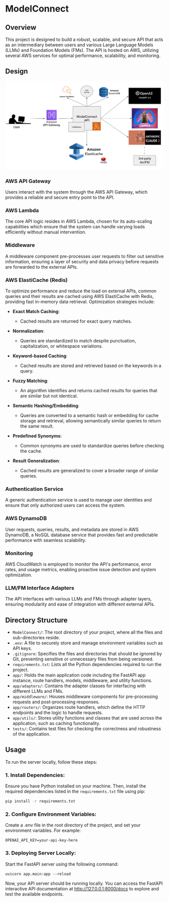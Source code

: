 # ModelConnect

## Overview
This project is designed to build a robust, scalable, and secure API that acts as an intermediary between users and various Large Language Models (LLMs) and Foundation Models (FMs). The API is hosted on AWS, utilizing several AWS services for optimal performance, scalability, and monitoring.

## Design

![Project Architecture Diagram](./images/project-architecture.png)


### AWS API Gateway
Users interact with the system through the AWS API Gateway, which provides a reliable and secure entry point to the API.

### AWS Lambda
The core API logic resides in AWS Lambda, chosen for its auto-scaling capabilities which ensure that the system can handle varying loads efficiently without manual intervention.

### Middleware
A middleware component pre-processes user requests to filter out sensitive information, ensuring a layer of security and data privacy before requests are forwarded to the external APIs.

### AWS ElastiCache (Redis)
To optimize performance and reduce the load on external APIs, common queries and their results are cached using AWS ElastiCache with Redis, providing fast in-memory data retrieval. Optimization strategies include:

- **Exact Match Caching**: 
  - Cached results are returned for exact query matches.
  
- **Normalization**:
  - Queries are standardized to match despite punctuation, capitalization, or whitespace variations.
  
- **Keyword-based Caching**:
  - Cached results are stored and retrieved based on the keywords in a query.

- **Fuzzy Matching**:
  - An algorithm identifies and returns cached results for queries that are similar but not identical.

- **Semantic Hashing/Embedding**:
  - Queries are converted to a semantic hash or embedding for cache storage and retrieval, allowing semantically similar queries to return the same result.

- **Predefined Synonyms**:
  - Common synonyms are used to standardize queries before checking the cache.

- **Result Generalization**:
  - Cached results are generalized to cover a broader range of similar queries.


### Authentication Service
A generic authentication service is used to manage user identities and ensure that only authorized users can access the system.

### AWS DynamoDB
User requests, queries, results, and metadata are stored in AWS DynamoDB, a NoSQL database service that provides fast and predictable performance with seamless scalability.

### Monitoring
AWS CloudWatch is employed to monitor the API's performance, error rates, and usage metrics, enabling proactive issue detection and system optimization.

### LLM/FM Interface Adapters
The API interfaces with various LLMs and FMs through adapter layers, ensuring modularity and ease of integration with different external APIs.

## Directory Structure

- `ModelConnect/`: The root directory of your project, where all the files and sub-directories reside.
- `.env`: A file to securely store and manage environment variables such as API keys.
- `.gitignore`: Specifies the files and directories that should be ignored by Git, preventing sensitive or unnecessary files from being versioned.
- `requirements.txt`: Lists all the Python dependencies required to run the project.
- `app/`: Holds the main application code including the FastAPI app instance, route handlers, models, middleware, and utility functions.
- `app/adapters/`: Contains the adapter classes for interfacing with different LLMs and FMs.
- `app/middleware/`: Houses middleware components for pre-processing requests and post-processing responses.
- `app/routers/`: Organizes route handlers, which define the HTTP endpoints and the logic to handle requests.
- `app/utils/`: Stores utility functions and classes that are used across the application, such as caching functionality.
- `tests/`: Contains test files for checking the correctness and robustness of the application.


## Usage

To run the server locally, follow these steps:

### 1. Install Dependencies:
Ensure you have Python installed on your machine. Then, install the required dependencies listed in the `requirements.txt` file using pip:

```bash
pip install -r requirements.txt
```

### 2. Configure Environment Variables:
Create a .env file in the root directory of the project, and set your environment variables. For example:
```
OPENAI_API_KEY=your-api-key-here
```

### 3. Deploying Server Locally:
Start the FastAPI server using the following command:
```
uvicorn app.main:app --reload
```

Now, your API server should be running locally. You can access the FastAPI interactive API documentation at http://127.0.0.1:8000/docs to explore and test the available endpoints.
